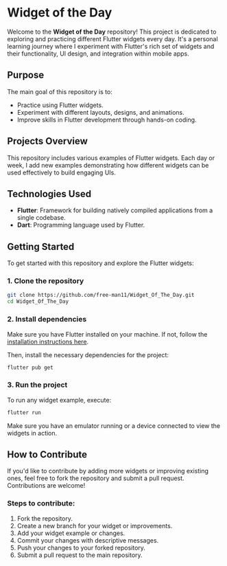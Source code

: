 
# Widget of the Day

Welcome to the **Widget of the Day** repository! This project is dedicated to exploring and practicing different Flutter widgets every day. It's a personal learning journey where I experiment with Flutter's rich set of widgets and their functionality, UI design, and integration within mobile apps.

## Purpose

The main goal of this repository is to:

- Practice using Flutter widgets.
- Experiment with different layouts, designs, and animations.
- Improve skills in Flutter development through hands-on coding.

## Projects Overview

This repository includes various examples of Flutter widgets. Each day or week, I add new examples demonstrating how different widgets can be used effectively to build engaging UIs.


## Technologies Used

- **Flutter**: Framework for building natively compiled applications from a single codebase.
- **Dart**: Programming language used by Flutter.

## Getting Started

To get started with this repository and explore the Flutter widgets:

### 1. Clone the repository
```bash
git clone https://github.com/free-man11/Widget_Of_The_Day.git
cd Widget_Of_The_Day
```

### 2. Install dependencies
Make sure you have Flutter installed on your machine. If not, follow the [installation instructions here](https://flutter.dev/docs/get-started/install).

Then, install the necessary dependencies for the project:
```bash
flutter pub get
```

### 3. Run the project
To run any widget example, execute:
```bash
flutter run
```

Make sure you have an emulator running or a device connected to view the widgets in action.

## How to Contribute

If you'd like to contribute by adding more widgets or improving existing ones, feel free to fork the repository and submit a pull request. Contributions are welcome!

### Steps to contribute:

1. Fork the repository.
2. Create a new branch for your widget or improvements.
3. Add your widget example or changes.
4. Commit your changes with descriptive messages.
5. Push your changes to your forked repository.
6. Submit a pull request to the main repository.

